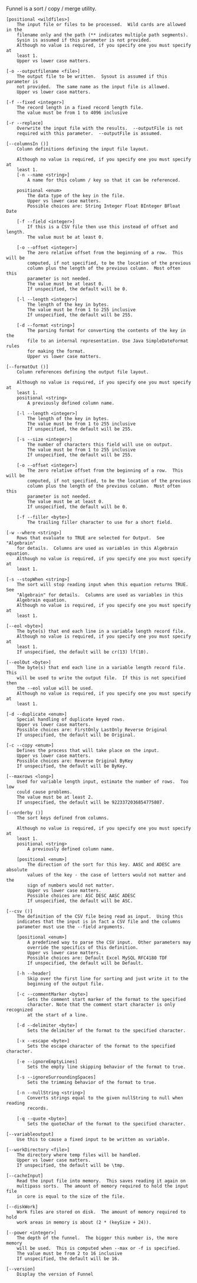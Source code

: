 Funnel is a sort / copy / merge utility.

    [positional <wildfiles>]
        The input file or files to be processed.  Wild cards are allowed in the
        filename only and the path (** indicates multiple path segments).
        Sysin is assumed if this parameter is not provided.
        Although no value is required, if you specify one you must specify at
        least 1.
        Upper vs lower case matters.

    [-o --outputfilename <file>]
        The output file to be written.  Sysout is assumed if this parameter is
        not provided.  The same name as the input file is allowed.
        Upper vs lower case matters.

    [-f --fixed <integer>]
        The record length in a fixed record length file.
        The value must be from 1 to 4096 inclusive

    [-r --replace]
        Overwrite the input file with the results.  --outputFile is not
        required with this parameter.  --outputFile is assumed.

    [--columnsIn ()]
        Column definitions defining the input file layout.

        Although no value is required, if you specify one you must specify at
        least 1.
        [-n --name <string>]
            A name for this column / key so that it can be referenced.

        positional <enum>
            The data type of the key in the file.
            Upper vs lower case matters.
            Possible choices are: String Integer Float BInteger BFloat Date

        [-f --field <integer>]
            If this is a CSV file then use this instead of offset and length.
            The value must be at least 0.

        [-o --offset <integer>]
            The zero relative offset from the beginning of a row.  This will be
            computed, if not specified, to be the location of the previous
            column plus the length of the previous column.  Most often this
            parameter is not needed.
            The value must be at least 0.
            If unspecified, the default will be 0.

        [-l --length <integer>]
            The length of the key in bytes.
            The value must be from 1 to 255 inclusive
            If unspecified, the default will be 255.

        [-d --format <string>]
            The parsing format for converting the contents of the key in the
            file to an internal representation. Use Java SimpleDateFormat rules
            for making the format.
            Upper vs lower case matters.

    [--formatOut ()]
        Column references defining the output file layout.

        Although no value is required, if you specify one you must specify at
        least 1.
        positional <string>
            A previously defined column name.

        [-l --length <integer>]
            The length of the key in bytes.
            The value must be from 1 to 255 inclusive
            If unspecified, the default will be 255.

        [-s --size <integer>]
            The number of characters this field will use on output.
            The value must be from 1 to 255 inclusive
            If unspecified, the default will be 255.

        [-o --offset <integer>]
            The zero relative offset from the beginning of a row.  This will be
            computed, if not specified, to be the location of the previous
            column plus the length of the previous column.  Most often this
            parameter is not needed.
            The value must be at least 0.
            If unspecified, the default will be 0.

        [-f --filler <byte>]
            The trailing filler character to use for a short field.

    [-w --where <string>]
        Rows that evaluate to TRUE are selected for Output.  See "Algebrain"
        for details.  Columns are used as variables in this Algebrain equation.
        Although no value is required, if you specify one you must specify at
        least 1.

    [-s --stopWhen <string>]
        The sort will stop reading input when this equation returns TRUE.  See
        "Algebrain" for details.  Columns are used as variables in this
        Algebrain equation.
        Although no value is required, if you specify one you must specify at
        least 1.

    [--eol <byte>]
        The byte(s) that end each line in a variable length record file.
        Although no value is required, if you specify one you must specify at
        least 1.
        If unspecified, the default will be cr(13) lf(10).

    [--eolOut <byte>]
        The byte(s) that end each line in a variable length record file.  This
        will be used to write the output file.  If this is not specified then
        the --eol value will be used.
        Although no value is required, if you specify one you must specify at
        least 1.

    [-d --duplicate <enum>]
        Special handling of duplicate keyed rows.
        Upper vs lower case matters.
        Possible choices are: FirstOnly LastOnly Reverse Original
        If unspecified, the default will be Original.

    [-c --copy <enum>]
        Defines the process that will take place on the input.
        Upper vs lower case matters.
        Possible choices are: Reverse Original ByKey
        If unspecified, the default will be ByKey.

    [--maxrows <long>]
        Used for variable length input, estimate the number of rows.  Too low
        could cause problems.
        The value must be at least 2.
        If unspecified, the default will be 9223372036854775807.

    [--orderby ()]
        The sort keys defined from columns.

        Although no value is required, if you specify one you must specify at
        least 1.
        positional <string>
            A previously defined column name.

        [positional <enum>]
            The direction of the sort for this key. AASC and ADESC are absolute
            values of the key - the case of letters would not matter and the
            sign of numbers would not matter.
            Upper vs lower case matters.
            Possible choices are: ASC DESC AASC ADESC
            If unspecified, the default will be ASC.

    [--csv ()]
        The definition of the CSV file being read as input.  Using this
        indicates that the input is in fact a CSV file and the columns
        parameter must use the --field arguments.

        [positional <enum>]
            A predefined way to parse the CSV input.  Other parameters may
            override the specifics of this definition.
            Upper vs lower case matters.
            Possible choices are: Default Excel MySQL RFC4180 TDF
            If unspecified, the default will be Default.

        [-h --header]
            Skip over the first line for sorting and just write it to the
            beginning of the output file.

        [-c --commentMarker <byte>]
            Sets the comment start marker of the format to the specified
            character. Note that the comment start character is only recognized
            at the start of a line.

        [-d --delimiter <byte>]
            Sets the delimiter of the format to the specified character.

        [-x --escape <byte>]
            Sets the escape character of the format to the specified character.

        [-e --ignoreEmptyLines]
            Sets the empty line skipping behavior of the format to true.

        [-s --ignoreSurroundingSpaces]
            Sets the trimming behavior of the format to true.

        [-n --nullString <string>]
            Converts strings equal to the given nullString to null when reading
            records.

        [-q --quote <byte>]
            Sets the quoteChar of the format to the specified character.

    [--variableoutput]
        Use this to cause a fixed input to be written as variable.

    [--workDirectory <file>]
        The directory where temp files will be handled.
        Upper vs lower case matters.
        If unspecified, the default will be \tmp.

    [--cacheInput]
        Read the input file into memory.  This saves reading it again on
        multipass sorts.  The amount of memory required to hold the input file
        in core is equal to the size of the file.

    [--diskWork]
        Work files are stored on disk.  The amount of memory required to hold
        work areas in memory is about (2 * (keySize + 24)).

    [--power <integer>]
        The depth of the funnel.  The bigger this number is, the more memory
        will be used.  This is computed when --max or -f is specified.
        The value must be from 2 to 16 inclusive
        If unspecified, the default will be 16.

    [--version]
        Display the version of Funnel
